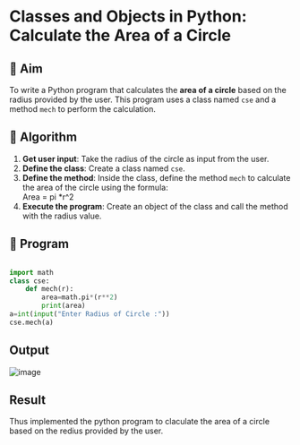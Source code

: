 # Classes and Objects in Python: Calculate the Area of a Circle

## 🎯 Aim
To write a Python program that calculates the **area of a circle** based on the radius provided by the user. This program uses a class named `cse` and a method `mech` to perform the calculation.

## 🧠 Algorithm
1. **Get user input**: Take the radius of the circle as input from the user.
2. **Define the class**: Create a class named `cse`.
3. **Define the method**: Inside the class, define the method `mech` to calculate the area of the circle using the formula:  
   Area = pi *r^2 
4. **Execute the program**: Create an object of the class and call the method with the radius value.

## 🧾 Program

```python

import math
class cse:
    def mech(r):
        area=math.pi*(r**2)
        print(area)
a=int(input("Enter Radius of Circle :"))
cse.mech(a)

```

## Output

![image](https://github.com/user-attachments/assets/36a6ea32-4b1a-4f4c-9a3f-0c5404a4ea01)

## Result

Thus implemented the python program to claculate the area of a circle based on the redius provided by the user.
